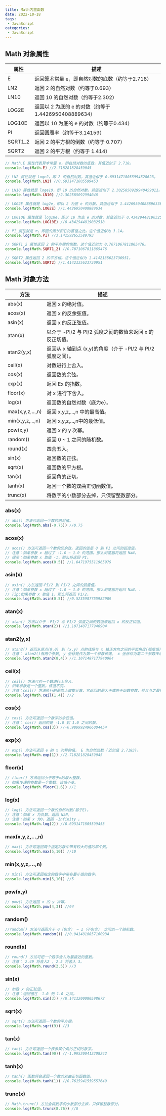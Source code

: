 ```yaml
---
title: Math内置函数
date: 2022-10-18
tags:
 - JavaScript
categories:
 - JavaScript
---
```

## Math 对象属性

| 属性    | 描述                                                  |
| ------- | ----------------------------------------------------- |
| E       | 返回算术常量 e，即自然对数的底数（约等于2.718）       |
| LN2     | 返回 2 的自然对数（约等于0.693）                      |
| LN10    | 返回 10 的自然对数（约等于2.302）                     |
| LOG2E   | 返回以 2 为底的 e 的对数（约等于 1.4426950408889634） |
| LOG10E  | 返回以 10 为底的 e 的对数（约等于0.434）              |
| PI      | 返回圆周率（约等于3.14159）                           |
| SQRT1_2 | 返回 2 的平方根的倒数（约等于 0.707）                 |
| SQRT2   | 返回 2 的平方根（约等于 1.414）                       |

```js
// Math.E 属性代表算术常量 e，即自然对数的底数，其值近似于 2.718。
console.log(Math.E) //2.718281828459045

// LN2 属性就是 loge2，即 2 的自然对数，其值近似于 0.69314718055994528623。
console.log(Math.LN2) //0.6931471805599453

// LN10 属性就是 loge10，即 10 的自然对数，其值近似于 2.3025850929940459011。
console.log(Math.LN10) //2.302585092994046

// LOG2E 属性就是 log2e，即以 2 为底 e 的对数，其值近似于 1.442695040888963387。
console.log(Math.LOG2E) //1.4426950408889634

// LOG10E 属性就是 log10e，即以 10 为底 e 的对数，其值近似于 0.43429448190325181667。
console.log(Math.LOG10E) //0.4342944819032518

// PI 属性就是 π，即圆的周长和它的直径之比。这个值近似为 3.14。
console.log(Math.PI) //3.141592653589793

// SQRT1_2 属性返回 2 的平方根的倒数。这个值近似为 0.7071067811865476。
console.log(Math.SQRT1_2) //0.7071067811865476

// SQRT2 属性返回 2 的平方根。这个值近似为 1.4142135623730951。
console.log(Math.SQRT2) //1.4142135623730951
```
## Math 对象方法

| 方法                             | 描述                                                         |
| -------------------------------- | ------------------------------------------------------------ |
| abs(x)  | 返回 x 的绝对值。                                            |
| acos(x) | 返回 x 的反余弦值。                                          |
| asin(x) | 返回 x 的反正弦值。                                          |
| atan(x) | 以介于 -PI/2 与 PI/2 弧度之间的数值来返回 x 的反正切值。     |
| atan2(y,x)|返回从 x 轴到点 (x,y)的角度（介于 -PI/2 与 PI/2 弧度之间）。 |
| ceil(x) | 对数进行上舍入。                                             |
| cos(x)  | 返回数的余弦。                                               |
| exp(x)  | 返回 Ex 的指数。                                             |
| floor(x)| 对 x 进行下舍入。                                            |
| log(x)  | 返回数的自然对数（底为e）。                                  |
| max(x,y,z,...,n) | 返回 x,y,z,...,n 中的最高值。                                |
| min(x,y,z,...,n) | 返回 x,y,z,...,n中的最低值。                                 |
| pow(x,y)| 返回 x 的 y 次幂。                                           |
| random()| 返回 0 ~ 1 之间的随机数。                                    |
| round(x)| 四舍五入。                                                   |
| sin(x)  | 返回数的正弦。                                               |
| sqrt(x) | 返回数的平方根。                                             |
| tan(x)  | 返回角的正切。                                               |
| tanh(x) | 返回一个数的双曲正切函数值。                                 |
| trunc(x)| 将数字的小数部分去掉，只保留整数部分。                       |

### abs(x)
```js
// abs() 方法可返回一个数的绝对值。
console.log(Math.abs(-0.75)) //0.75
```

### acos(x)
```js
// acos() 方法可返回一个数的反余弦。返回的值是 0 到 PI 之间的弧度值。
// 注意：如果参数 x 超过了 -1.0 ~ 1.0 的范围，那么浏览器将返回 NaN。
// 提示：如果参数 x 取值 -1，那么将返回 PI。
console.log(Math.acos(0.5)) //1.0471975511965979
```

### asin(x)
```js
// asin() 方法返回-PI/2 到 PI/2 之间的弧度值。
// 注意：如果参数 x 超过了 -1.0 ~ 1.0 的范围，那么浏览器将返回 NaN。.
// Tip:如果参数 x 取值 1，那么将返回 PI/2。
console.log(Math.asin(0.5)) //0.5235987755982989
```

### atan(x)
```js
// atan() 方法以介于 -PI/2 与 PI/2 弧度之间的数值来返回 x 的反正切值。
console.log(Math.atan(2)) //1.1071487177940904
```

### atan2(y,x)
```js
// atan2() 返回从原点(0,0) 到 (x,y) 点的线段与 x 轴正方向之间的平面角度(弧度值)，也就是 Math.atan2(y,x)。
// 注意： atan2()有两个参数, y 坐标是作为第一个参数传递， x 坐标作为第二个参数传递。
console.log(Math.atan2(8,4)) //1.1071487177940904
```

### ceil(x)
```js
// ceil() 方法可对一个数进行上舍入。
// 如果参数是一个整数，该值不变。
// 注意：ceil() 方法执行的是向上取整计算，它返回的是大于或等于函数参数，并且与之最接近的整数。
console.log(Math.ceil(1.4)) //2
```

### cos(x)
```js
// cos() 方法可返回一个数字的余弦值。
// 注意： cos() 返回的是 -1.0 到 1.0 之间的数。
console.log(Math.cos(3)) //-0.9899924966004454
```

### exp(x)
```js
// exp() 方法可返回 e 的 x 次幂的值。 E 为自然底数 (近似值 2.7183)。
console.log(Math.exp(1)) //2.718281828459045
```

### floor(x)
```js
// floor() 方法返回小于等于x的最大整数。
// 如果传递的参数是一个整数，该值不变。
console.log(Math.floor(1.6)) //1
```
### log(x)
```js
// log() 方法可返回一个数的自然对数(基于E)。
// 注意：如果 x 为负数，返回 NaN。
// 注意：如果 x 为0，返回 -Infinity 。
console.log(Math.log(2)) //0.6931471805599453
```

### max(x,y,z,...,n)
```js
// max() 方法可返回两个指定的数中带有较大的值的那个数。
console.log(Math.max(5,10)) //10
```

### min(x,y,z,...,n)
```js
// min() 方法可返回指定的数字中带有最小值的数字。
console.log(Math.min(5,10)) //5
```

### pow(x,y)
```js
// pow() 方法返回 x 的 y 次幂。
console.log(Math.pow(4,3)) //64
```

### random()
```js
//random() 方法可返回介于 0（包含） ~ 1（不包含） 之间的一个随机数。
console.log(Math.random()) //0.9414818857160934
```

### round(x)
```js
// round() 方法可把一个数字舍入为最接近的整数。
// 注意： 2.49 将舍入2 , 2.5 将舍入 3。
console.log(Math.round(2.5)) //3
```

### sin(x)
```js
// 参数 x 的正弦值。
// 注意：返回值在 -1.0 到 1.0 之间。
console.log(Math.sin(3)) //0.1411200080598672
```

### sqrt(x)
```js
// sqrt() 方法可返回一个数的平方根。
console.log(Math.sqrt(9)) //3
```

### tan(x)
```js
// tan() 方法可返回一个表示某个角的正切的数字。
console.log(Math.tan(90)) //-1.995200412208242
```

### tanh(x)
```js
// tanh() 函数将会返回一个数的双曲正切函数值。
console.log(Math.tanh(1)) //0.7615941559557649
```

### trunc(x)
```js
// Math.trunc() 方法会将数字的小数部分去掉，只保留整数部分。
console.log(Math.trunc(8.76)) //8
```
